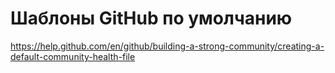 # Шаблоны GitHub по умолчанию

https://help.github.com/en/github/building-a-strong-community/creating-a-default-community-health-file
